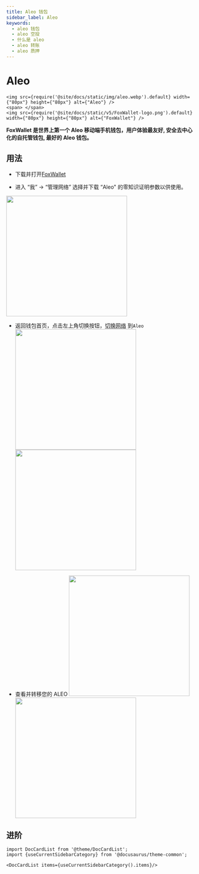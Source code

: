 ```yaml
---
title: Aleo 钱包
sidebar_label: Aleo
keywords:
  - aleo 钱包
  - aleo 空投
  - 什么是 aleo
  - aleo 转账
  - aleo 质押
---
```


# Aleo
```mdx-code-block
<img src={require('@site/docs/static/img/aleo.webp').default} width={"80px"} height={"80px"} alt={"Aleo"} />
<span> </span>
<img src={require('@site/docs/static/v5/FoxWallet-logo.png').default} width={"80px"} height={"80px"} alt={"FoxWallet"} />
```

**FoxWallet 是世界上第一个 Aleo 移动端手机钱包，用户体验最友好, 安全去中心化的自托管钱包, 最好的 Aleo 钱包。**

## 用法
- 下载并打开[FoxWallet](https://foxwallet.com/download)

- 进入 “我” -> “管理网络” 选择并下载 “Aleo" 的零知识证明参数以供使用。
<img src="/img/docs/networks-aleo.webp" width="320" />

- 返回钱包首页，点击左上角切换按钮，[切换网络](https://hc.foxwallet.com/zh/docs/basic/manage-funds#switch-networks) 到`Aleo`
<img src="/img/docs/switch-network.webp" width="320" /> <img src="/img/docs/switch-aleo.webp" width="320" />

- 查看并转移您的 ALEO
<img src="/img/docs/aleo-wallet.webp" width="320" /> <img src="/img/docs/aleo-transfer.webp" width="320" />

## 进阶

```mdx-code-block
import DocCardList from '@theme/DocCardList';
import {useCurrentSidebarCategory} from '@docusaurus/theme-common';

<DocCardList items={useCurrentSidebarCategory().items}/>
```